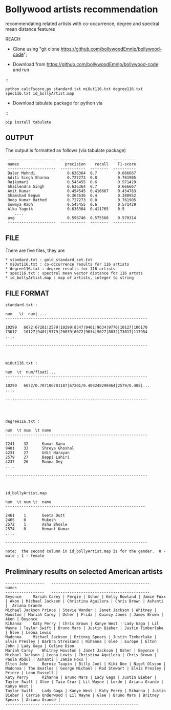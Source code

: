 # Bollywood artists recommendation
recommendating related artists with co-occurrence, degree and spectral mean distance features

REACH

* Clone using "git clone https://github.com/bollywoodEmnlp/bollywood-code";

* Download from https://github.com/bollywoodEmnlp/bollywood-code and run

::

    python calcFscore.py standard.txt miOut116.txt degree116.txt spec116.txt id_bollyArtist.map 


* Download tabulate package for python via 

::

    pip install tabulate



OUTPUT
------

 The output is formatted as follows (via tabulate package)

     ---------------------  -----------  --------  ----------
     names                    precision    recall    F1-score	    
     ---------------------  -----------  --------  ----------
     Daler Mehndi              0.636364  0.7         0.666667	    
     Aditi Singh Sharma        0.727273  0.8         0.761905	    
     Rajkumari                 0.545455  0.6         0.571429	    
     Shailendra Singh          0.636364  0.7         0.666667	    
     Amit Kumar                0.454545  0.416667    0.434783	    
     Shamshad Begum            0.363636  0.4         0.380952	   
     Roop Kumar Rathod         0.727273  0.8         0.761905	    
     Sowmya Raoh               0.545455  0.6         0.571429	    
     Alka Yagnik               0.636364  0.411765    0.5	    
        ....							    
     avg                       0.598746  0.575568    0.570314	    
     ---------------------  -----------  --------  ----------


FILE
----

 There are five files, they are 


    * standard.txt : gold_standard_set.txt						            
    * miOut116.txt : co-occurrence results for 116 artists					    
    * degree116.txt : degree results for 116 artists						    
    * spec116.txt : spectral mean vector distance for 116 artsts  			            
    * id_bollyArtist.map : map of artists, integer to string 	



FILE FORMAT
-----------

    standard.txt :					       	        
    
    num   \t  num| ...						
    --------------------------------------------------------------	
									
    10299   6072|67201|2579|10299|8547|9401|9634|9770|10127|106170	
    73017   10127|9401|9779|20039|6072|9634|9027|8832|73017|117954	
    ....								
									
    --------------------------------------------------------------	
									


    miOut116.txt :							
									
    num  \t  num/float|...						
    --------------------------------------------------------------    
    
    10299   6072/0.707106781187|67201/0.408248290464|2579/0.408|...	
    ....								
									
    --------------------------------------------------------------	
									



    degree116.txt :							
								        
    num  \t num  \t name					        
    --------------------------------------------------------------    
								        
    7241    32      Kumar Sanu				        
    9401    32      Shreya Ghoshal				        
    4231    27      Udit Narayan				        
    2579    27      Bappi Lahiri				        
    4237    26      Manna Dey					        
    ....							        
								        
    --------------------------------------------------------------    



    id_bollyArtist.map  					        
   								        
    num  \t num \t  name					        
    -------------------------------------------------------------     
   								        
    2461    1       Geeta Dutt				        
    2465    0       Mukesh					        
    2572    1       Asha Bhosle				        
    2574    0       Hemant Kumar				        
    ....							        
								        
    --------------------------------------------------------------    
								        
    note:  the second column in id_bollyArtist.map is for the gender.  0 - male ; 1 - female   
								        


Preliminary results on selected American artists
------------------------------------------------


    -----------------	-------------------------------------------
    names
    -----------------	-------------------------------------------
    Beyonce		Mariah Carey | Fergie | Usher | Kelly Rowland | Jamie Foxx | Akon | Michael Jackson | Christina Aguilera | Chris Brown | Ashanti |  Ariana Grande
    Michael Jackson	Prince | Stevie Wonder | Janet Jackson | Whitney | Houston | Mariah Carey | Usher | Frida | Quincy Jones | James Brown | Akon | Beyonce 
    Rihanna		Katy Perry | Chris Brown | Kanye West | Lady Gaga | Lil Wayne | Taylor Swift | Bruno Mars | Justin Bieber | Justin Timberlake | Glee | Leona Lewis 
    Madonna		Michael Jackson | Britney Spears | Justin Timberlake | Elvis Presley | Barbra Streisand | Rihanna | Glee | Europe | Elton John | Lady Gaga | Celine Dion 
    Mariah Carey	Whitney Houston | Janet Jackson | Usher | Beyonce | Michael Jackson | Leona Lewis | Christina Aguilera | Chris Brown | Paula Abdul | Ashanti | Jamie Foxx |
    Elton John		Bernie Taupin | Billy Joel | Kiki Dee | Nigel Olsson | Madonna | The Beatles | George Michael | Rod Stewart | Elvis Presley | Prince | Leon Russell |
    Katy Perry		Rihanna | Bruno Mars | Lady Gaga | Justin Bieber | Taylor Swift | Glee | Taio Cruz | Lil Wayne | Lorde | Ariana Grande | Kanye West |
    Taylor Swift	Lady Gaga | Kanye West | Katy Perry | Rihanna | Justin Bieber | Carrie Underwood | Lil Wayne | Glee | Bruno Mars | Britney Spears | Ariana Grande |
    ---------------	------------------------------------------


